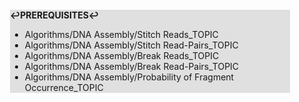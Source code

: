 <div style="margin:2em; background-color: #e0e0e0;">

<strong>↩PREREQUISITES↩</strong>

 * Algorithms/DNA Assembly/Stitch Reads_TOPIC
 * Algorithms/DNA Assembly/Stitch Read-Pairs_TOPIC
 * Algorithms/DNA Assembly/Break Reads_TOPIC
 * Algorithms/DNA Assembly/Break Read-Pairs_TOPIC
 * Algorithms/DNA Assembly/Probability of Fragment Occurrence_TOPIC

</div>

